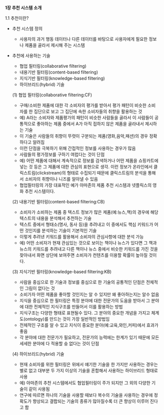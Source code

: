 **1장 추천 시스템 소개**

1.1 추천이란?

* 추천 시스템 정의
	* 사용자의 과거 행동 데이터나 다른 데이터를 바탕으로 사용자에게 필요한 정보나 제품을 골라서 제시해 주는 시스템
* 추천에 사용하는 기술
	* 협업 필터링(collaborative filtering)
	* 내용기반 필터링(content-based filtering)
	* 지식기반 필터링(knowledge-based filtering)
	* 하이브리드(hybrid) 기술

  (1) 협업 필터링(collaborative filtering:CF)
   - 구매/소비한 제품에 대한 각 소비자의 평가를 받아서 평가 패턴이 비슷한 소비자를 한 집단으로 보고 그 집단에 속한 소비자들의 취향을 활용하는 것
   - 예) A라는 소비자와 제품평가의 패턴이 비슷한 사람들을 골라서 이 사람들이 공통적으로 좋아하는 제품 중에서 A가 아직 접하지 않은 제품을 골라내서 제시하는 기술
   - 이 기술은 사람들의 취향이 뚜렷이 구분되는 제품(영화,음악,패션)의 경우 정확하다고 알려짐
   - 이런 단점을 극복하기 위해 간접적인 정보를 사용하는 경우가 많음
   - 사람들의 평가정보를 구하기 여럽다는 것이 단점
   - 예) 어떤 제품에 대해서 계속적으로 정보를 검색하거나 어떤 제품을 쇼핑카트에 넣는 것 등은 그 제품에 대한 관심의 표현으로 생각. 이런 정보가 온라인에서 클릭스트림(clickstream)의 형태로 수집되기 때문에 클릭스트림의 분석을 통해서 소비자의 취향이나 니즈를 알아낼 수 있음
   - 협업필터링의 가장 대표적인 예가 아마존의 제품 추천 시스템과 넷플릭스의 영화 추천 시스템이다.

   (2) 내용기반 필터링(content-based filtering:CB)
   - 소비자가 소비하는 제품 중 텍스트 정보가 많은 제품(예:뉴스,책)의 경우에 해당 텍스트의 내용을 분석해서 추천하는 기술
   - 텍스트 중에서 형태소(명사, 동사 등)을 추려내고 이 중에서도 핵심 키워드가 어떤 것인지를 분석하는 기술이 기본적인 기술
   - 이렇게 추려낸 키워드를 활용해서 소비자의 관심사항에 대한 분석 가능
   - 예) 어떤 소비자가 현재 관심있는 것으로 보이는 책이나 뉴스가 있다면 그 책과 뉴스의 키워드를 추려내고 다른 책이나 뉴스 중에서 비슷한 키워드를 가진 것을 찾아내서 화면 상단에 보여주면 소비자가 컨텐츠를 이용할 확률이 높아질 것이다.

  (3) 지식기반 필터링(knowledge-based filtering:KB)
   - 사람을 중심으로 한 기술과 정보를 중심으로 한 기술의 공통적인 단점은 전체적인 그림이 없다는 것
   - 소비가자 어떤 제품을 좋아할 것인지는 알 수 있지만 왜 좋아하는지는 알수 없음
   - 지식을 중심으로 한 필터링은 특정 분야에 대한 전문가의 도움을 받아서 그 분야에 대한 전체적인 지식구조를 만들어서 이를 활용하는 방법
   - 지식구조는 다양한 형태로 표현될수 있다. 그 분야의 중요한 개념을 가지고 체계도(ontology)를 만드는 것이 가장 일반적인 방법임
   - 전체적인 구조를 알 수 있고 지식이 중요한 분야(예:교육,와인,커피)에서 효과가 좋음
   - 각 분야에 대한 전문가가 필요하고, 전문가의 능력에는 한계가 있기 때문에 모든 세세한 분야에 다 적용할 숭 없다는 것이 단점

  (4) 하이브리드(hybrid) 기술
   - 현재 소비자를 위한 필터링은 위에서 얘기한 기술을 한 가지만 사용하는 경우는 별로 없고 대부분 두 가지 이상의 기술을 혼합해서 사용하는 하이브리드 형태로 사용
   - 예) 아마존의 추천 시스템에서도 협업필터링이 주가 되지만 그 외의 다양한 기술이 같이 사용됨
   - 연구에 따르면 하나의 기술을 사용할 때보다 복수의 기술을 사용하는 경우에 정확도가 향상되고 결합되는 기술의 종류가 많아질수록 더 큰 향상이 이루어 진다고 함
